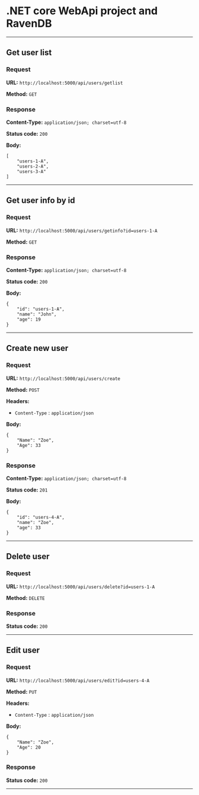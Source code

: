 # .NET core WebApi project and RavenDB


---

## Get user list

### Request

**URL:** `http://localhost:5000/api/users/getlist`

**Method:** `GET`

### Response

**Content-Type:** `application/json; charset=utf-8`

**Status code:** `200`

**Body:**
```
[
    "users-1-A",
    "users-2-A",
    "users-3-A"
]
```

---

## Get user info by id

### Request

**URL:** `http://localhost:5000/api/users/getinfo?id=users-1-A`

**Method:** `GET`

### Response

**Content-Type:** `application/json; charset=utf-8`

**Status code:** `200`

**Body:**
```
{
    "id": "users-1-A",
    "name": "John",
    "age": 19
}
```

---

## Create new user

### Request

**URL:** `http://localhost:5000/api/users/create`

**Method:** `POST`

**Headers:**

- `Content-Type` : `application/json`

**Body:**
```
{
	"Name": "Zoe",
	"Age": 33
}
```

### Response

**Content-Type:** `application/json; charset=utf-8`

**Status code:** `201`

**Body:**
```
{
    "id": "users-4-A",
    "name": "Zoe",
    "age": 33
}
```

---

## Delete user

### Request

**URL:** `http://localhost:5000/api/users/delete?id=users-1-A`

**Method:** `DELETE`

### Response

**Status code:** `200`

---

## Edit user

### Request

**URL:** `http://localhost:5000/api/users/edit?id=users-4-A`

**Method:** `PUT`

**Headers:**

- `Content-Type` : `application/json`

**Body:**
```
{
	"Name": "Zoe",
	"Age": 20
}
```

### Response

**Status code:** `200`

---
